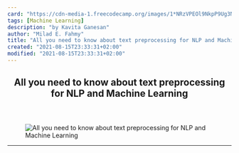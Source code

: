 ```yaml
---
card: "https://cdn-media-1.freecodecamp.org/images/1*NRzVPEOl9NkpP9Ug3Nmh6w.jpeg"
tags: [Machine Learning]
description: "by Kavita Ganesan"
author: "Milad E. Fahmy"
title: "All you need to know about text preprocessing for NLP and Machine Learning"
created: "2021-08-15T23:33:31+02:00"
modified: "2021-08-15T23:33:31+02:00"
---
```

<div class="site-wrapper">
<main id="site-main" class="site-main outer">
<div class="inner">
<article class="post-full post tag-machine-learning tag-nlp tag-data-science tag-tech tag-programming ">
<header class="post-full-header">
<h1 class="post-full-title">All you need to know about text preprocessing for NLP and Machine Learning</h1>
</header>
<figure class="post-full-image">
<picture>
<source media="(max-width: 700px)" sizes="1px" srcset="data:image/gif;base64,R0lGODlhAQABAIAAAAAAAP///yH5BAEAAAAALAAAAAABAAEAAAIBRAA7 1w">
<source media="(min-width: 701px)" sizes="(max-width: 800px) 400px,
(max-width: 1170px) 700px,
1400px" srcset="https://cdn-media-1.freecodecamp.org/images/1*NRzVPEOl9NkpP9Ug3Nmh6w.jpeg 300w,
https://cdn-media-1.freecodecamp.org/images/1*NRzVPEOl9NkpP9Ug3Nmh6w.jpeg 600w,
https://cdn-media-1.freecodecamp.org/images/1*NRzVPEOl9NkpP9Ug3Nmh6w.jpeg 1000w,
https://cdn-media-1.freecodecamp.org/images/1*NRzVPEOl9NkpP9Ug3Nmh6w.jpeg 2000w">
<img onerror="this.style.display='none'" src="https://cdn-media-1.freecodecamp.org/images/1*NRzVPEOl9NkpP9Ug3Nmh6w.jpeg" alt="All you need to know about text preprocessing for NLP and Machine Learning">
</picture>
</figure>
<section class="post-full-content">
<div class="post-content medium-migrated-article">
</div>
<hr>
</section>
</article>
</div>
</main>
</div>
<!-- Google Tag Manager (noscript) -->
<!-- End Google Tag Manager (noscript) -->
